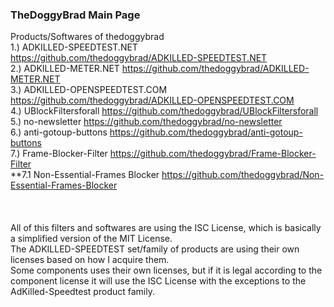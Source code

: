 ### TheDoggyBrad Main Page
Products/Softwares of thedoggybrad 
<br>
1.) ADKILLED-SPEEDTEST.NET https://github.com/thedoggybrad/ADKILLED-SPEEDTEST.NET
<br>
2.) ADKILLED-METER.NET https://github.com/thedoggybrad/ADKILLED-METER.NET
<br>
3.) ADKILLED-OPENSPEEDTEST.COM https://github.com/thedoggybrad/ADKILLED-OPENSPEEDTEST.COM
<br>
4.) UBlockFiltersforall https://github.com/thedoggybrad/UBlockFiltersforall
<br>
5.) no-newsletter https://github.com/thedoggybrad/no-newsletter
<br>
6.) anti-gotoup-buttons https://github.com/thedoggybrad/anti-gotoup-buttons
<br>
7.) Frame-Blocker-Filter https://github.com/thedoggybrad/Frame-Blocker-Filter
<br>
**7.1 Non-Essential-Frames Blocker https://github.com/thedoggybrad/Non-Essential-Frames-Blocker
<br>
<br>
<br>
<br>
All of this filters and softwares are using the ISC License, which is basically a simplified version of the MIT License.
<br>
The ADKILLED-SPEEDTEST set/family of products are using their own licenses based on how I acquire them.
<br>
Some components uses their own licenses, but if it is legal according to the component license it will use the ISC License with the exceptions to the AdKilled-Speedtest product family.
